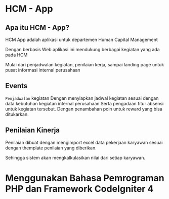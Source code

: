 # HCM - App

## Apa itu HCM - App?

HCM App adalah aplikasi untuk departemen Human Capital Management

Dengan berbasis Web aplikasi ini mendukung berbagai kegiatan yang ada pada HCM

Mulai dari penjadwalan kegiatan, penilaian kerja, sampai landing page untuk pusat informasi internal perusahaan

## Events

`Penjadwalan` kegiatan
Dengan menyiapkan jadwal kegiatan sesuai dengan data kebutuhan kegiatan internal perusahaan
Serta pengadaan fitur absensi untuk kegiatan tersebut.
Dengan penambahan poin untuk reward yang bisa ditukarkan.

## Penilaian Kinerja

Penilaian dibuat dengan mengimport excel data pekerjaan karyawan sesuai dengan themplate 
penilaian yang diberikan.

Sehingga sistem akan mengkalkulasikan nilai dari setiap karyawan.


# Menggunakan Bahasa Pemrograman PHP dan Framework CodeIgniter 4
